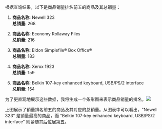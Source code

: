 根据查询结果，以下是商品销量排名前五的商品及其总销量：

1. **商品名称**: Newell 323  
   **总销量**: 268

2. **商品名称**: Economy Rollaway Files  
   **总销量**: 216

3. **商品名称**: Eldon Simplefile® Box Office®  
   **总销量**: 183

4. **商品名称**: Xerox 1923  
   **总销量**: 159

5. **商品名称**: Belkin 107-key enhanced keyboard, USB/PS/2 interface  
   **总销量**: 154

为了更直观地展示这些数据，我将生成一个条形图来表示商品销量的排名。![](https://quickchart.io/chart?c=%7B%22type%22%3A%22bar%22%2C%22data%22%3A%7B%22labels%22%3A%5B%22Newell+323%22%2C%22Economy+Rollaway+Files%22%2C%22Eldon+Simplefile%5Cu00ae+Box+Office%5Cu00ae%22%2C%22Xerox+1923%22%2C%22Belkin+107-key+enhanced+keyboard%2C+USB%2FPS%2F2+interface%22%5D%2C%22datasets%22%3A%5B%7B%22label%22%3A%22Total+Quantity%22%2C%22data%22%3A%5B268%2C216%2C183%2C159%2C154%5D%7D%5D%7D%7D&w=500&h=300&bkg=%23ffffff&devicePixelRatio=2.0&f=png&v=2.9.4)

上图展示了销量排名前五的商品及其对应的总销量。从图表中可以看出，"Newell 323" 是销量最高的商品，而 "Belkin 107-key enhanced keyboard, USB/PS/2 interface" 则紧随其后位居第五。